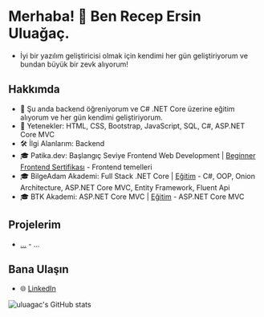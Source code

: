 # Merhaba! 👋 Ben Recep Ersin Uluağaç.
- İyi bir yazılım geliştiricisi olmak için kendimi her gün geliştiriyorum ve bundan büyük bir zevk alıyorum!

## Hakkımda  
- 🌱 Şu anda backend öğreniyorum ve C# .NET Core üzerine eğitim alıyorum ve her gün kendimi geliştiriyorum.  
- 🔧 Yetenekler: HTML, CSS, Bootstrap, JavaScript, SQL, C#, ASP.NET Core MVC
- 🛠️ İlgi Alanlarım: Backend
- 🎓 Patika.dev: Başlangıç Seviye Frontend Web Development | [Beginner Frontend Sertifikası](https://academy.patika.dev/tr/certificates/91c6270f) - Frontend temelleri
- 🎓 BilgeAdam Akademi: Full Stack .NET Core | [Eğitim](https://github.com/uluagac/BilgeAdamAkademi) - C#, OOP, Onion Architecture, ASP.NET Core MVC, Entity Framework, Fluent Api
- 🎓 BTK Akademi: ASP.NET Core MVC | [Eğitim](https://github.com/uluagac/BTKAkademi) - ASP.NET Core MVC

## Projelerim  
- [...](https://github.com/uluagac) - ...

## Bana Ulaşın  
- 🌐 [LinkedIn](https://www.linkedin.com/in/uluagacersin/)

![uluagac's GitHub stats](https://github-readme-stats.vercel.app/api?username=uluagac&show_icons=true&theme=radical)
